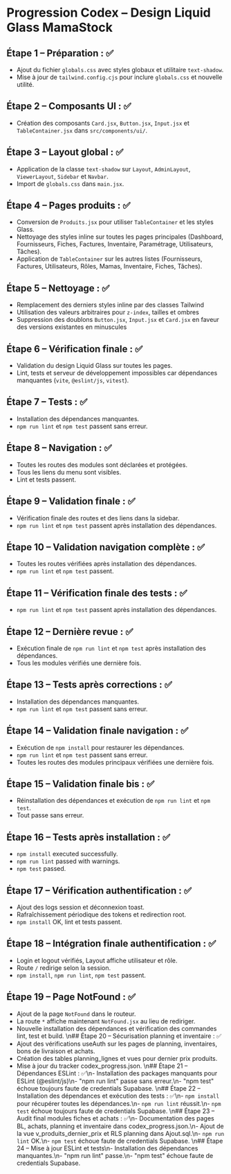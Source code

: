 # Progression Codex – Design Liquid Glass MamaStock

## Étape 1 – Préparation : ✅
- Ajout du fichier `globals.css` avec styles globaux et utilitaire `text-shadow`.
- Mise à jour de `tailwind.config.cjs` pour inclure `globals.css` et nouvelle utilité.

## Étape 2 – Composants UI : ✅
- Création des composants `Card.jsx`, `Button.jsx`, `Input.jsx` et `TableContainer.jsx` dans `src/components/ui/`.

## Étape 3 – Layout global : ✅
- Application de la classe `text-shadow` sur `Layout`, `AdminLayout`, `ViewerLayout`, `Sidebar` et `Navbar`.
- Import de `globals.css` dans `main.jsx`.

## Étape 4 – Pages produits : ✅
- Conversion de `Produits.jsx` pour utiliser `TableContainer` et les styles Glass.
- Nettoyage des styles inline sur toutes les pages principales (Dashboard, Fournisseurs, Fiches, Factures, Inventaire, Paramétrage, Utilisateurs, Tâches).
- Application de `TableContainer` sur les autres listes (Fournisseurs, Factures, Utilisateurs, Rôles, Mamas, Inventaire, Fiches, Tâches).

## Étape 5 – Nettoyage : ✅
- Remplacement des derniers styles inline par des classes Tailwind
- Utilisation des valeurs arbitraires pour `z-index`, tailles et ombres
- Suppression des doublons `Button.jsx`, `Input.jsx` et `Card.jsx` en faveur des
  versions existantes en minuscules

## Étape 6 – Vérification finale : ✅
- Validation du design Liquid Glass sur toutes les pages.
- Lint, tests et serveur de développement impossibles car dépendances manquantes (`vite`, `@eslint/js`, `vitest`).

## Étape 7 – Tests : ✅
- Installation des dépendances manquantes.
- `npm run lint` et `npm test` passent sans erreur.

## Étape 8 – Navigation : ✅
- Toutes les routes des modules sont déclarées et protégées.
- Tous les liens du menu sont visibles.
- Lint et tests passent.

## Étape 9 – Validation finale : ✅
- Vérification finale des routes et des liens dans la sidebar.
- `npm run lint` et `npm test` passent après installation des dépendances.

## Étape 10 – Validation navigation complète : ✅
- Toutes les routes vérifiées après installation des dépendances.
- `npm run lint` et `npm test` passent.

## Étape 11 – Vérification finale des tests : ✅
- `npm run lint` et `npm test` passent après installation des dépendances.

## Étape 12 – Dernière revue : ✅
- Exécution finale de `npm run lint` et `npm test` après installation des dépendances.
- Tous les modules vérifiés une dernière fois.

## Étape 13 – Tests après corrections : ✅
- Installation des dépendances manquantes.
- `npm run lint` et `npm test` passent sans erreur.

## Étape 14 – Validation finale navigation : ✅
- Exécution de `npm install` pour restaurer les dépendances.
- `npm run lint` et `npm test` passent sans erreur.
- Toutes les routes des modules principaux vérifiées une dernière fois.

## Étape 15 – Validation finale bis : ✅
- Réinstallation des dépendances et exécution de `npm run lint` et `npm test`.
- Tout passe sans erreur.

## Étape 16 – Tests après installation : ✅
- `npm install` executed successfully.
- `npm run lint` passed with warnings.
- `npm test` passed.
## Étape 17 – Vérification authentification : ✅
- Ajout des logs session et déconnexion toast.
- Rafraîchissement périodique des tokens et redirection root.
- `npm install` OK, lint et tests passent.
## Étape 18 – Intégration finale authentification : ✅
- Login et logout vérifiés, Layout affiche utilisateur et rôle.
- Route `/` redirige selon la session.
- `npm install`, `npm run lint`, `npm test` passent.

## Étape 19 – Page NotFound : ✅
- Ajout de la page `NotFound` dans le routeur.
- La route `*` affiche maintenant `NotFound.jsx` au lieu de rediriger.
- Nouvelle installation des dépendances et vérification des commandes lint, test et build.
\n## Étape 20 – Sécurisation planning et inventaire : ✅
- Ajout des vérifications useAuth sur les pages de planning, inventaires, bons de livraison et achats.
- Création des tables planning_lignes et vues pour dernier prix produits.
- Mise à jour du tracker codex_progress.json.
\n## Étape 21 – Dépendances ESLint : ✅\n- Installation des packages manquants pour ESLint (@eslint/js)\n- "npm run lint" passe sans erreur.\n- "npm test" échoue toujours faute de credentials Supabase.
\n## Étape 22 – Installation des dépendances et exécution des tests : ✅\n- `npm install` pour récupérer toutes les dépendances.\n- `npm run lint` réussit.\n- `npm test` échoue toujours faute de credentials Supabase.
\n## Étape 23 – Audit final modules fiches et achats : ✅\n- Documentation des pages BL, achats, planning et inventaire dans codex_progress.json.\n- Ajout de la vue v_produits_dernier_prix et RLS planning dans Ajout.sql.\n- `npm run lint` OK.\n- `npm test` échoue faute de credentials Supabase.
\n## Étape 24 – Mise à jour ESLint et tests\n- Installation des dépendances manquantes.\n- "npm run lint" passe.\n- "npm test" échoue faute de credentials Supabase.
